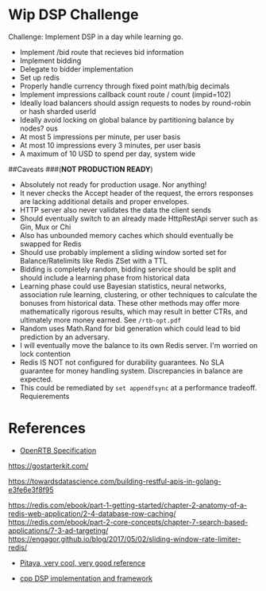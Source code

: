 # Wip DSP Challenge

Challenge: Implement DSP in a day while learning go.
 * Implement /bid route that recieves bid information
 * Implement bidding
 * Delegate to bidder implementation
 * Set up redis
 * Properly handle currency through fixed point math/big decimals
 * Implement impressions callback count route / count (impid=102)
 * Ideally load balancers should assign requests to nodes by round-robin or hash sharded userId
 * Ideally avoid locking on global balance by partitioning balance by nodes?
ous
 * At most 5 impressions per minute, per user basis
 * At most 10 impressions every 3 minutes, per user basis
 * A maximum of 10 USD to spend per day, system wide

##Caveats
###(**NOT PRODUCTION READY**)
* Absolutely not ready for production usage. Nor anything!
* It never checks the Accept header of the request, the errors responses are lacking additional details and proper envelopes. 
* HTTP server also never validates the data the client sends
* Should eventually switch to an already made HttpRestApi server such as Gin, Mux or Chi
* Also has unbounded memory caches which should eventually be swapped for Redis
* Should use probably implement a sliding window sorted set for Balance/Ratelimits like Redis ZSet with a TTL
* Bidding is completely random, bidding service should be split and should include a learning phase from historical data
* Learning phase could use Bayesian statistics, neural networks, association rule learning,
  clustering, or other techniques to calculate the bonuses from historical data. These other methods
  may offer more mathematically rigorous results, which may result in better
  CTRs, and ultimately more money earned. See `/rtb-opt.pdf`
* Random uses Math.Rand for bid generation which could lead to bid prediction by an adversary.
* I will eventually move the balance to its own Redis server. I'm worried on lock contention
* Redis IS NOT not configured for durability guarantees. No SLA guarantee for money handling system. Discrepancies in balance are expected.
* This could be remediated by `set appendfsync` at a performance tradeoff.
Requierements



# References
* [OpenRTB Specification](https://www.iab.com/wp-content/uploads/2016/03/OpenRTB-API-Specification-Version-2-5-FINAL.pdf)

https://gostarterkit.com/

https://towardsdatascience.com/building-restful-apis-in-golang-e3fe6e3f8f95

https://redis.com/ebook/part-1-getting-started/chapter-2-anatomy-of-a-redis-web-application/2-4-database-row-caching/
https://redis.com/ebook/part-2-core-concepts/chapter-7-search-based-applications/7-3-ad-targeting/
https://engagor.github.io/blog/2017/05/02/sliding-window-rate-limiter-redis/

* [Pitaya, very cool, very good reference](https://github.com/topfreegames/pitaya)

* [cpp DSP implementation and framework](https://github.com/venediktov/vanilla-rtb/blob/master/examples/bidder/multi_bidder.cpp)